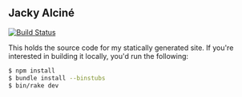 ## Jacky Alciné

[![Build Status](https://ci.jacky.wtf/api/badges/me/website/status.svg)](https://ci.jacky.wtf/me/website)

This holds the source code for my statically generated site. If you're
interested in building it locally, you'd run the following:

```sh
$ npm install
$ bundle install --binstubs
$ bin/rake dev
```
